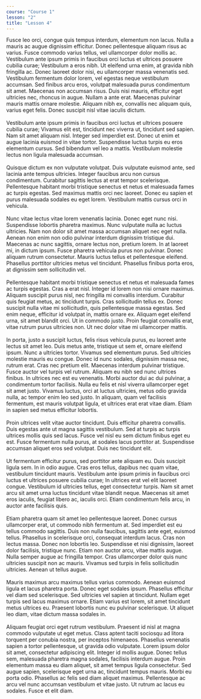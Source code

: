```yaml
---
course: "Course 1"
lesson: "2"
title: "Lesson 4"
---
```


Fusce leo orci, congue quis tempus interdum, elementum non lacus. Nulla a mauris ac augue dignissim efficitur. Donec pellentesque aliquam risus ac varius. Fusce commodo varius tellus, vel ullamcorper dolor mollis ac. Vestibulum ante ipsum primis in faucibus orci luctus et ultrices posuere cubilia curae; Vestibulum a eros nibh. Ut eleifend urna enim, at gravida nibh fringilla ac. Donec laoreet dolor nisi, eu ullamcorper massa venenatis sed. Vestibulum fermentum dolor lorem, vel egestas neque vestibulum accumsan. Sed finibus arcu eros, volutpat malesuada purus condimentum sit amet. Maecenas non accumsan risus. Duis nisi mauris, efficitur eget ultricies nec, rhoncus in augue. Nullam a ante erat. Maecenas pulvinar mauris mattis ornare molestie. Aliquam nibh ex, convallis nec aliquam quis, varius eget felis. Donec suscipit nisl vitae iaculis dictum.
<br /><br />
Vestibulum ante ipsum primis in faucibus orci luctus et ultrices posuere cubilia curae; Vivamus elit est, tincidunt nec viverra ut, tincidunt sed sapien. Nam sit amet aliquam nisl. Integer sed imperdiet est. Donec ut enim et augue lacinia euismod in vitae tortor. Suspendisse luctus turpis eu eros elementum cursus. Sed bibendum vel leo a mattis. Vestibulum molestie lectus non ligula malesuada accumsan.
<br /><br />
Quisque dictum ex non vulputate volutpat. Duis vulputate euismod ante, sed lacinia ante tempus ultricies. Integer faucibus arcu non cursus condimentum. Curabitur sagittis lectus at erat tempor scelerisque. Pellentesque habitant morbi tristique senectus et netus et malesuada fames ac turpis egestas. Sed maximus mattis orci nec laoreet. Donec eu sapien et purus malesuada sodales eu eget lorem. Vestibulum mattis cursus orci in vehicula.
<br /><br />
Nunc vitae lectus vitae lorem venenatis lacinia. Donec eget nunc nisi. Suspendisse lobortis pharetra maximus. Nunc vulputate nulla ac luctus ultricies. Nam non dolor sit amet massa accumsan aliquet nec eget nulla. Aenean non enim non odio pulvinar interdum dignissim tristique dui. Maecenas ac nunc sagittis, ornare lectus non, pretium lorem. In at laoreet mi, in dictum ipsum. Fusce pharetra vehicula purus non pulvinar. Donec aliquam rutrum consectetur. Mauris luctus tellus et pellentesque eleifend. Phasellus porttitor ultricies metus vel tincidunt. Phasellus finibus porta eros, at dignissim sem sollicitudin vel.
<br /><br />
Pellentesque habitant morbi tristique senectus et netus et malesuada fames ac turpis egestas. Cras a erat nisl. Integer id lorem non nisi ornare maximus. Aliquam suscipit purus nisl, nec fringilla mi convallis interdum. Curabitur quis feugiat metus, ac tincidunt turpis. Cras sollicitudin tellus ex. Donec suscipit nulla vitae mi sollicitudin, quis pellentesque massa egestas. Sed enim neque, efficitur id volutpat in, mattis ornare ex. Aliquam eget eleifend urna, sit amet blandit orci. Ut in commodo justo. Proin feugiat convallis erat, vitae rutrum purus ultricies non. Ut nec dolor vitae mi ullamcorper mattis.
<br /><br />
In porta, justo a suscipit luctus, felis risus vehicula purus, eu laoreet ante lectus sit amet leo. Duis metus ante, tristique ut sem et, ornare eleifend ipsum. Nunc a ultricies tortor. Vivamus sed elementum purus. Sed ultricies molestie mauris eu congue. Donec id nunc sodales, dignissim massa nec, rutrum erat. Cras nec pretium elit. Maecenas interdum pulvinar tristique. Fusce auctor vel turpis vel rutrum. Aliquam eu nibh sed nunc ultrices finibus. In ultrices nec est eu venenatis. Morbi auctor dui ac dui pulvinar, a condimentum tortor facilisis. Nulla eu felis et nisl viverra ullamcorper eget sit amet justo. Vivamus luctus, orci at luctus ultricies, metus odio gravida nulla, ac tempor enim leo sed justo. In aliquam, quam vel facilisis fermentum, est mauris volutpat ligula, et ultrices erat erat vitae diam. Etiam in sapien sed metus efficitur lobortis.
<br /><br />
Proin ultrices velit vitae auctor tincidunt. Duis efficitur pharetra convallis. Duis egestas ante ut magna sagittis vestibulum. Sed at turpis ac turpis ultrices mollis quis sed lacus. Fusce vel nisl eu sem dictum finibus eget eu est. Fusce fermentum nulla purus, at sodales lacus porttitor at. Suspendisse accumsan aliquet eros sed volutpat. Duis nec tincidunt elit.
<br /><br />
Ut fermentum efficitur purus, sed porttitor ante aliquam eu. Duis suscipit ligula sem. In in odio augue. Cras eros tellus, dapibus nec quam vitae, vestibulum tincidunt mauris. Vestibulum ante ipsum primis in faucibus orci luctus et ultrices posuere cubilia curae; In ultrices erat vel elit laoreet congue. Vestibulum id ultricies tellus, eget consectetur turpis. Nam sit amet arcu sit amet urna luctus tincidunt vitae blandit neque. Maecenas sit amet eros iaculis, feugiat libero ac, iaculis orci. Etiam condimentum felis arcu, in auctor ante facilisis quis.
<br /><br />
Etiam pharetra quam sit amet leo pellentesque laoreet. Donec cursus ullamcorper erat, ut commodo nibh fermentum at. Sed imperdiet est eu tellus commodo sagittis. Duis non nulla faucibus, sagittis ante eget, euismod tellus. Phasellus in scelerisque orci, consequat interdum lacus. Cras non lectus massa. Donec non lobortis leo. Suspendisse et nisi dignissim, laoreet dolor facilisis, tristique nunc. Etiam non auctor arcu, vitae mattis augue. Nulla semper augue ac fringilla tempor. Cras ullamcorper dolor quis nunc ultricies suscipit non ac mauris. Vivamus sed turpis in felis sollicitudin ultricies. Aenean ut tellus augue.
<br /><br />
Mauris maximus arcu maximus tellus varius commodo. Aenean euismod ligula et lacus pharetra porta. Donec eget sodales ipsum. Phasellus efficitur vel diam sed scelerisque. Sed ultricies vel sapien at tincidunt. Nullam eget turpis sed lacus maximus ornare. Etiam varius est lorem, sit amet tincidunt metus ultrices eu. Praesent lobortis nunc eu pulvinar scelerisque. Ut aliquet leo diam, vitae dictum massa sodales in.
<br /><br />
Aliquam feugiat orci eget rutrum vestibulum. Praesent id nisl at magna commodo vulputate ut eget metus. Class aptent taciti sociosqu ad litora torquent per conubia nostra, per inceptos himenaeos. Phasellus venenatis sapien a tortor pellentesque, ut gravida odio vulputate. Lorem ipsum dolor sit amet, consectetur adipiscing elit. Integer id mollis augue. Donec tellus sem, malesuada pharetra magna sodales, facilisis interdum augue. Proin elementum massa eu diam aliquet, sit amet tempus ligula consectetur. Sed augue sapien, scelerisque eget urna ac, tincidunt tempus mauris. Morbi eu porta odio. Phasellus ac felis sed diam aliquet maximus. Pellentesque ac arcu vel nunc accumsan vestibulum et vitae justo. Ut rutrum ac lacus eu sodales. Fusce et elit diam.
